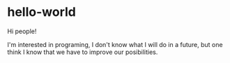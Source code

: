 # hello-world

Hi people!

I'm interested in programing, I don't know what I will do in a future, but one think I know that we have to improve our posibilities.
